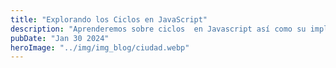 ```yaml
---
title: "Explorando los Ciclos en JavaScript"
description: "Aprenderemos sobre ciclos  en Javascript así como su implementación"
pubDate: "Jan 30 2024"
heroImage: "../img/img_blog/ciudad.webp"
---
```


